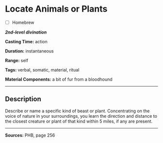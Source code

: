 # Locate Animals or Plants

- [ ] Homebrew

***2nd-level divination***

**Casting Time:** action

**Duration:** instantaneous

**Range:** self

**Tags:** verbal, somatic, material, ritual

**Material Components:** a bit of fur from a bloodhound

---

## Description
Describe or name a specific kind of beast or plant.
Concentrating on the voice of nature in your surroundings, you learn the direction and distance to the closest creature or plant of that kind within 5 miles, if any are present.

---

**Sources:** PHB, page 256

